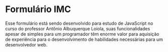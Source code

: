 # Formulário IMC

Esse formulário está sendo desenvolvido para estudo de JavaScript no curso do professor Antônio Albuquerque Loiola, suas funcionalidades apesar de simples para um programador têm enorme valor para aquisição de experiência para o desenvolvimento de habilidades necessárias para um desenvolvedor web.